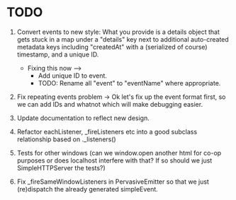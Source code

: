 # TODO

1. Convert events to new style:
   What you provide is a details object that gets stuck in a map under a
   "details" key next to additional auto-created metadata keys including
   "createdAt" with a (serialized of course) timestamp, and a unique ID.

   - Fixing this now -->
     - Add unique ID to event.
      - TODO: Rename all "event" to "eventName" where appropriate.

1. Fix repeating events problem
   -> Ok let's fix up the event format first, so we can add IDs and whatnot which will
      make debugging easier.
1. Update documentation to reflect new design.
1. Refactor eachListener, _fireListeners etc into a good subclass relationship
   based on ._listeners()
1. Tests for other windows (can we window.open another html for co-op purposes
   or does localhost interfere with that?  If so should we just
   SimpleHTTPServer the tests?)
1. Fix _fireSameWindowListeners in PervasiveEmitter so that we just (re)dispatch the
   already generated simpleEvent.
